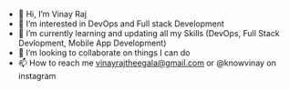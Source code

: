 - 👋 Hi, I’m Vinay Raj
- 👀 I’m interested in DevOps and Full stack Development 
- 🌱 I’m currently learning and updating all my Skills (DevOps, Full Stack Devlopment, Mobile App Development)
- 💞️ I’m looking to collaborate on things I can do
- 📫 How to reach me vinayrajtheegala@gmail.com or @knowvinay on instagram

<!---
Vinay541/Vinay541 is a ✨ special ✨ repository because its `README.md` (this file) appears on your GitHub profile.
You can click the Preview link to take a look at your changes.
--->

